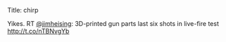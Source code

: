 Title: chirp

Yikes. RT <a href="http://twitter.com/jimheising">@jimheising</a>: 3D-printed gun parts last six shots in live-fire test <a href="http://t.co/nTBNvgYb">http://t.co/nTBNvgYb</a>
